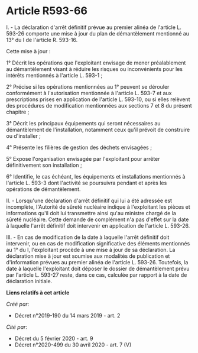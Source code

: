 # Article R593-66

I. - La déclaration d'arrêt définitif prévue au premier alinéa de l'article L. 593-26 comporte une mise à jour du plan de
démantèlement mentionné au 13° du I de l'article R. 593-16.

Cette mise à jour :

1° Décrit les opérations que l'exploitant envisage de mener préalablement au démantèlement visant à réduire les risques ou
inconvénients pour les intérêts mentionnés à l'article L. 593-1 ;

2° Précise si les opérations mentionnées au 1° peuvent se dérouler conformément à l'autorisation mentionnée à l'article L.
593-7 et aux prescriptions prises en application de l'article L. 593-10, ou si elles relèvent des procédures de modification
mentionnées aux sections 7 et 8 du présent chapitre ;

3° Décrit les principaux équipements qui seront nécessaires au démantèlement de l'installation, notamment ceux qu'il prévoit
de construire ou d'installer ;

4° Présente les filières de gestion des déchets envisagées ;

5° Expose l'organisation envisagée par l'exploitant pour arrêter définitivement son installation ;

6° Identifie, le cas échéant, les équipements et installations mentionnés à l'article L. 593-3 dont l'activité se poursuivra
pendant et après les opérations de démantèlement.

II. - Lorsqu'une déclaration d'arrêt définitif qui lui a été adressée est incomplète, l'Autorité de sûreté nucléaire indique
à l'exploitant les pièces et informations qu'il doit lui transmettre ainsi qu'au ministre chargé de la sûreté nucléaire.
Cette demande de complément n'a pas d'effet sur la date à laquelle l'arrêt définitif doit intervenir en application de
l'article L. 593-26.

III. - En cas de modification de la date à laquelle l'arrêt définitif doit intervenir, ou en cas de modification
significative des éléments mentionnés au 1° du I, l'exploitant procède à une mise à jour de sa déclaration. La déclaration
mise à jour est soumise aux modalités de publication et d'information prévues au premier alinéa de l'article L. 593-26.
Toutefois, la date à laquelle l'exploitant doit déposer le dossier de démantèlement prévu par l'article L. 593-27 reste, dans
ce cas, calculée par rapport à la date de déclaration initiale.

**Liens relatifs à cet article**

_Créé par_:

  - Décret n°2019-190 du 14 mars 2019 - art. 2

_Cité par_:

  - Décret du 5 février 2020 - art. 9
  - Décret n°2020-499 du 30 avril 2020 - art. 7 (V)
